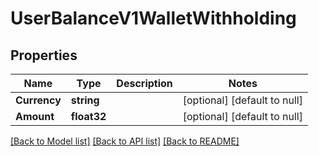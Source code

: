 # UserBalanceV1WalletWithholding

## Properties
Name | Type | Description | Notes
------------ | ------------- | ------------- | -------------
**Currency** | **string** |  | [optional] [default to null]
**Amount** | **float32** |  | [optional] [default to null]

[[Back to Model list]](../README.md#documentation-for-models) [[Back to API list]](../README.md#documentation-for-api-endpoints) [[Back to README]](../README.md)

